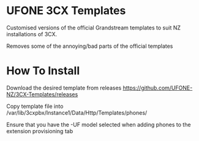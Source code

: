 # UFONE 3CX Templates

Customised versions of the official Grandstream templates to suit NZ installations of 3CX.

Removes some of the annoying/bad parts of the official templates

# How To Install
Download the desired template from releases https://github.com/UFONE-NZ/3CX-Templates/releases

Copy template file into /var/lib/3cxpbx/Instance1/Data/Http/Templates/phones/

Ensure that you have the -UF model selected when adding phones to the extension provisioning tab
